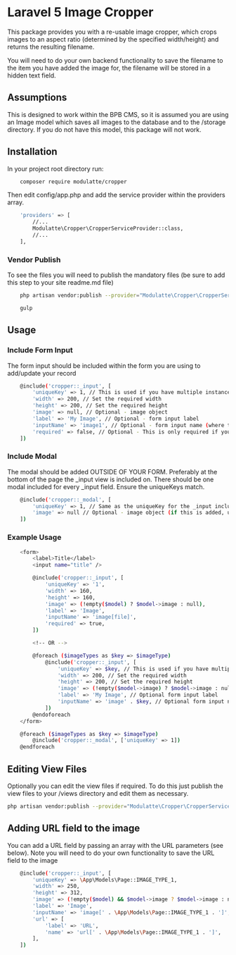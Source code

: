 # Laravel 5 Image Cropper

This package provides you with a re-usable image cropper, which crops images to an aspect ratio (determined by the specified width/height) and returns the resulting filename.

You will need to do your own backend functionality to save the filename to the item you have added the image for, the filename will be stored in a hidden text field.


## Assumptions

This is designed to work within the BPB CMS, so it is assumed you are using an Image model which saves all images to the database and to the /storage directory.
If you do not have this model, this package will not work.

## Installation

In your project root directory run:

```sh
    composer require modulatte/cropper
```

Then edit config/app.php and add the service provider within the providers array.

```sh
    'providers' => [
        //...
        Modulatte\Cropper\CropperServiceProvider::class,
        //...
    ],
```

### Vendor Publish

To see the files you will need to publish the mandatory files (be sure to add this step to your site readme.md file)

```sh
    php artisan vendor:publish --provider="Modulatte\Cropper\CropperServiceProvider" --tag="mandatory"

    gulp
```


## Usage

### Include Form Input

The form input should be included within the form you are using to add/update your record

```sh
    @include('cropper::_input', [
        'uniqueKey' => 1, // This is used if you have multiple instances on one page (ie. from a foreach loop)
        'width' => 200, // Set the required width
        'height' => 200, // Set the required height
        'image' => null, // Optional - image object
        'label' => 'My Image', // Optional - form input label
        'inputName' => 'image1', // Optional - form input name (where the filename is stored after cropping)
        'required' => false, // Optional - This is only required if you want to display an * on the label
    ])
```

### Include Modal

The modal should be added OUTSIDE OF YOUR FORM. Preferably at the bottom of the page the _input view is included on.
There should be one modal included for every _input field. Ensure the uniqueKeys match.

```sh
    @include('cropper::_modal', [
        'uniqueKey' => 1, // Same as the uniqueKey for the _input include
        'image' => null // Optional - image object (if this is added, user has the option to delete images)
    ])
```

### Example Usage

```sh
    <form>
        <label>Title</label>
        <input name="title" />

        @include('cropper::_input', [
            'uniqueKey' => '1',
            'width' => 160,
            'height' => 160,
            'image' => (!empty($model) ? $model->image : null),
            'label' => 'Image',
            'inputName' => 'image[file]',
            'required' => true,
        ])

        <!-- OR -->

        @foreach ($imageTypes as $key => $imageType)
            @include('cropper::_input', [
                'uniqueKey' => $key, // This is used if you have multiple instances on one page (ie. from a foreach loop)
                'width' => 200, // Set the required width
                'height' => 200, // Set the required height
                'image' => (!empty($model->image) ? $model->image : null), // Optional image object
                'label' => 'My Image', // Optional form input label
                'inputName' => 'image' . $key, // Optional form input name (where the filename is stored after cropping)
            ])
        @endoforeach
    </form>

    @foreach ($imageTypes as $key => $imageType)
        @include('cropper::_modal', ['uniqueKey' => 1])
    @endforeach
```


## Editing View Files

Optionally you can edit the view files if required. To do this just publish the view files to your /views directory and edit them as necessary.

```sh
php artisan vendor:publish --provider="Modulatte\Cropper\CropperServiceProvider" --tag="views"
```

## Adding URL field to the image

You can add a URL field by passing an array with the URL parameters (see below). Note you will need to do your own functionality to save the URL field to the image

```sh
    @include('cropper::_input', [
        'uniqueKey' => \App\Models\Page::IMAGE_TYPE_1,
        'width' => 250,
        'height' => 312,
        'image' => (!empty($model) && $model->image ? $model->image : null),
        'label' => 'Image',
        'inputName' => 'image[' . \App\Models\Page::IMAGE_TYPE_1 . ']',
        'url' => [
            'label' => 'URL',
            'name' => 'url[' . \App\Models\Page::IMAGE_TYPE_1 . ']',
        ],
    ])
```